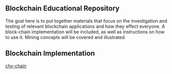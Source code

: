 ## Blockchain Educational Repository

The goal here is to put together materials that focus on the investigation and testing of relevant blockchain applications and how they effect everyone. A block-chain implementation will be included, as well as instructions on how to use it. Mining concepts will be covered and illustrated.

## Blockchain Implementation

[chy-chain](https://github.com/devhulk/block-chain-edu/blob/master/chy-chain/README.md)
